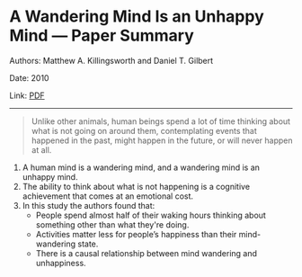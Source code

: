 # A Wandering Mind Is an Unhappy Mind — Paper Summary


Authors: Matthew A. Killingsworth and Daniel T. Gilbert

Date: 2010

Link: [PDF](https://renevanmaarsseveen.nl/wp-content/uploads/overig8/Wandering%20mind%20is%20an%20unhappy%20mind%20-%20Killingsworth%20and%20Gilber%202010.pdf)

-----

> Unlike other animals, human beings spend a lot of time thinking about what is not going on around them, contemplating events that happened in the past, might happen in the future, or will never happen at all.  

1. A human mind is a wandering mind, and a wandering mind is an unhappy mind.
2. The ability to think about what is not happening is a cognitive achievement that comes at an emotional cost.
3. In this study the authors found that:
    * People spend almost half of their waking hours thinking about something other than what they're doing.
    * Activities matter less for people’s happiness than their mind-wandering state.
    * There is a causal relationship between mind wandering and unhappiness.